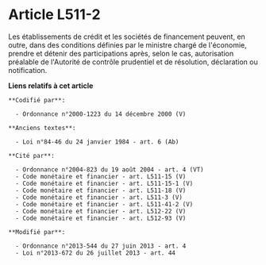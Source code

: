 # Article L511-2

Les établissements de crédit et les sociétés de financement peuvent, en outre, dans des conditions définies par le ministre
chargé de l'économie, prendre et détenir des participations après, selon le cas, autorisation préalable de l'Autorité de
contrôle prudentiel et de résolution, déclaration ou notification.

**Liens relatifs à cet article**

	**Codifié par**:

	  - Ordonnance n°2000-1223 du 14 décembre 2000 (V)

	**Anciens textes**:

	  - Loi n°84-46 du 24 janvier 1984 - art. 6 (Ab)

	**Cité par**:

	  - Ordonnance n°2004-823 du 19 août 2004 - art. 4 (VT)
	  - Code monétaire et financier - art. L511-15 (V)
	  - Code monétaire et financier - art. L511-15-1 (V)
	  - Code monétaire et financier - art. L511-18 (V)
	  - Code monétaire et financier - art. L511-3 (V)
	  - Code monétaire et financier - art. L511-41-2 (V)
	  - Code monétaire et financier - art. L512-22 (V)
	  - Code monétaire et financier - art. L512-93 (V)

	**Modifié par**:

	  - Ordonnance n°2013-544 du 27 juin 2013 - art. 4
	  - Loi n°2013-672 du 26 juillet 2013 - art. 44
